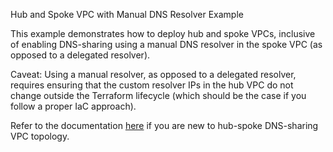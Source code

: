 Hub and Spoke VPC with Manual DNS Resolver Example

This example demonstrates how to deploy hub and spoke VPCs, inclusive of enabling DNS-sharing using a manual DNS resolver in the spoke VPC (as opposed to a delegated resolver).

Caveat: Using a manual resolver, as opposed to a delegated resolver, requires ensuring that the custom resolver IPs in the hub VPC do not change outside the Terraform lifecycle (which should be the case if you follow a proper IaC approach).

Refer to the documentation [here](../hub-spoke-delegated-resolver/) if you are new to hub-spoke DNS-sharing VPC topology.
